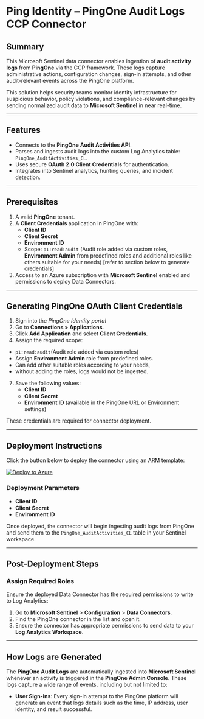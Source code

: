 # Ping Identity – PingOne Audit Logs CCP Connector

## **Summary**

This Microsoft Sentinel data connector enables ingestion of **audit activity logs** from **PingOne** via the CCP framework. These logs capture administrative actions, configuration changes, sign-in attempts, and other audit-relevant events across the PingOne platform.

This solution helps security teams monitor identity infrastructure for suspicious behavior, policy violations, and compliance-relevant changes by sending normalized audit data to **Microsoft Sentinel** in near real-time.

---

## **Features**

- Connects to the **PingOne Audit Activities API**.
- Parses and ingests audit logs into the custom Log Analytics table: `PingOne_AuditActivities_CL`.
- Uses secure **OAuth 2.0 Client Credentials** for authentication.
- Integrates into Sentinel analytics, hunting queries, and incident detection.

---

## **Prerequisites**

1. A valid **PingOne** tenant.
2. A **Client Credentials** application in PingOne with:  
   - **Client ID**
   - **Client Secret**
   - **Environment ID**
   - Scope: `p1:read:audit` (Audit role added via custom roles, **Environment Admin** from predefined roles and additional roles like others suitable for your needs)
   [refer to section below to generate credentials]
3. Access to an Azure subscription with **Microsoft Sentinel** enabled and permissions to deploy Data Connectors.

---

## **Generating PingOne OAuth Client Credentials**

1. Sign into the *PingOne Identity portal*
2. Go to **Connections > Applications**.
3. Click **Add Application** and select **Client Credentials**.
4. Assign the required scope:
  * `p1:read:audit`(Audit role added via custom roles)
  * Assign **Environment Admin** role from predefined roles.
  * Can add other suitable roles according to your needs,
  * without adding the roles, logs would not be ingested.
7. Save the following values:
   - **Client ID**
   - **Client Secret**
   - **Environment ID** (available in the PingOne URL or Environment settings)

These credentials are required for connector deployment.

---

## **Deployment Instructions**

Click the button below to deploy the connector using an ARM template:

[![Deploy to Azure](https://aka.ms/deploytoazurebutton)](https://portal.azure.com/#create/Microsoft.Template/uri/YOUR-DEPLOYMENT-URL-HERE)

### **Deployment Parameters**

- **Client ID**
- **Client Secret**
- **Environment ID**

Once deployed, the connector will begin ingesting audit logs from PingOne and send them to the `PingOne_AuditActivities_CL` table in your Sentinel workspace.

---

## **Post-Deployment Steps**

### **Assign Required Roles**

Ensure the deployed Data Connector has the required permissions to write to Log Analytics:

1. Go to **Microsoft Sentinel** > **Configuration** > **Data Connectors**.
2. Find the PingOne connector in the list and open it.
3. Ensure the connector has appropriate permissions to send data to your **Log Analytics Workspace**.

---

## **How Logs are Generated**

The **PingOne Audit Logs** are automatically ingested into **Microsoft Sentinel** whenever an activity is triggered in the **PingOne Admin Console**. These logs capture a wide range of events, including but not limited to:

- **User Sign-ins**: Every sign-in attempt to the PingOne platform will generate an event that logs details such as the time, IP address, user identity, and result successful.
